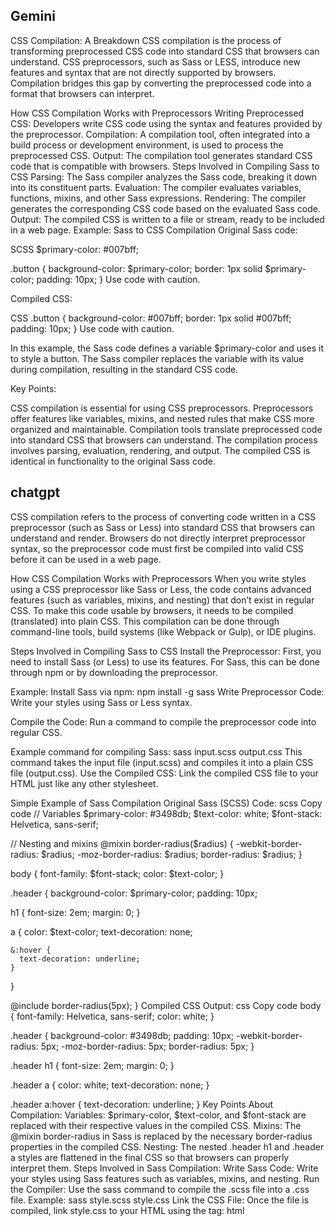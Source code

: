 ## Gemini

CSS Compilation: A Breakdown
CSS compilation is the process of transforming preprocessed CSS code into standard CSS that browsers can understand. CSS preprocessors, such as Sass or LESS, introduce new features and syntax that are not directly supported by browsers. Compilation bridges this gap by converting the preprocessed code into a format that browsers can interpret.

How CSS Compilation Works with Preprocessors
Writing Preprocessed CSS: Developers write CSS code using the syntax and features provided by the preprocessor.
Compilation: A compilation tool, often integrated into a build process or development environment, is used to process the preprocessed CSS.
Output: The compilation tool generates standard CSS code that is compatible with browsers.
Steps Involved in Compiling Sass to CSS
Parsing: The Sass compiler analyzes the Sass code, breaking it down into its constituent parts.
Evaluation: The compiler evaluates variables, functions, mixins, and other Sass expressions.
Rendering: The compiler generates the corresponding CSS code based on the evaluated Sass code.
Output: The compiled CSS is written to a file or stream, ready to be included in a web page.
Example: Sass to CSS Compilation
Original Sass code:

SCSS
$primary-color: #007bff;

.button {
  background-color: $primary-color;
  border: 1px solid $primary-color;
  padding: 10px;
}
Use code with caution.

Compiled CSS:

CSS
.button {
  background-color: #007bff;
  border: 1px solid #007bff;
  padding: 10px;
}
Use code with caution.

In this example, the Sass code defines a variable $primary-color and uses it to style a button. The Sass compiler replaces the variable with its value during compilation, resulting in the standard CSS code.

Key Points:

CSS compilation is essential for using CSS preprocessors.
Preprocessors offer features like variables, mixins, and nested rules that make CSS more organized and maintainable.
Compilation tools translate preprocessed code into standard CSS that browsers can understand.
The compilation process involves parsing, evaluation, rendering, and output.
The compiled CSS is identical in functionality to the original Sass code.

## chatgpt

CSS compilation refers to the process of converting code written in a CSS preprocessor (such as Sass or Less) into standard CSS that browsers can understand and render. Browsers do not directly interpret preprocessor syntax, so the preprocessor code must first be compiled into valid CSS before it can be used in a web page.

How CSS Compilation Works with Preprocessors
When you write styles using a CSS preprocessor like Sass or Less, the code contains advanced features (such as variables, mixins, and nesting) that don’t exist in regular CSS. To make this code usable by browsers, it needs to be compiled (translated) into plain CSS. This compilation can be done through command-line tools, build systems (like Webpack or Gulp), or IDE plugins.

Steps Involved in Compiling Sass to CSS
Install the Preprocessor: First, you need to install Sass (or Less) to use its features. For Sass, this can be done through npm or by downloading the preprocessor.

Example: Install Sass via npm: npm install -g sass
Write Preprocessor Code: Write your styles using Sass or Less syntax.

Compile the Code: Run a command to compile the preprocessor code into regular CSS.

Example command for compiling Sass: sass input.scss output.css This command takes the input file (input.scss) and compiles it into a plain CSS file (output.css).
Use the Compiled CSS: Link the compiled CSS file to your HTML just like any other stylesheet.

Simple Example of Sass Compilation
Original Sass (SCSS) Code:
scss
Copy code
// Variables
$primary-color: #3498db;
$text-color: white;
$font-stack: Helvetica, sans-serif;

// Nesting and mixins
@mixin border-radius($radius) {
  -webkit-border-radius: $radius;
  -moz-border-radius: $radius;
  border-radius: $radius;
}

body {
  font-family: $font-stack;
  color: $text-color;
}

.header {
  background-color: $primary-color;
  padding: 10px;

  h1 {
    font-size: 2em;
    margin: 0;
  }

  a {
    color: $text-color;
    text-decoration: none;

    &:hover {
      text-decoration: underline;
    }
  }

  @include border-radius(5px);
}
Compiled CSS Output:
css
Copy code
body {
  font-family: Helvetica, sans-serif;
  color: white;
}

.header {
  background-color: #3498db;
  padding: 10px;
  -webkit-border-radius: 5px;
  -moz-border-radius: 5px;
  border-radius: 5px;
}

.header h1 {
  font-size: 2em;
  margin: 0;
}

.header a {
  color: white;
  text-decoration: none;
}

.header a:hover {
  text-decoration: underline;
}
Key Points About Compilation:
Variables: $primary-color, $text-color, and $font-stack are replaced with their respective values in the compiled CSS.
Mixins: The @mixin border-radius in Sass is replaced by the necessary border-radius properties in the compiled CSS.
Nesting: The nested .header h1 and .header a styles are flattened in the final CSS so that browsers can properly interpret them.
Steps Involved in Sass Compilation:
Write Sass Code: Write your styles using Sass features such as variables, mixins, and nesting.
Run the Compiler: Use the sass command to compile the .scss file into a .css file.
Example: sass style.scss style.css
Link the CSS File: Once the file is compiled, link style.css to your HTML using the <link> tag:
html

<link rel="stylesheet" href="style.css">
